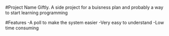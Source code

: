 #Project Name
Giftly. A side project for a buisness plan and probably a way to start learning programming

#Features
-A poll to make the system easier
-Very easy to understand
-Low time consuming

